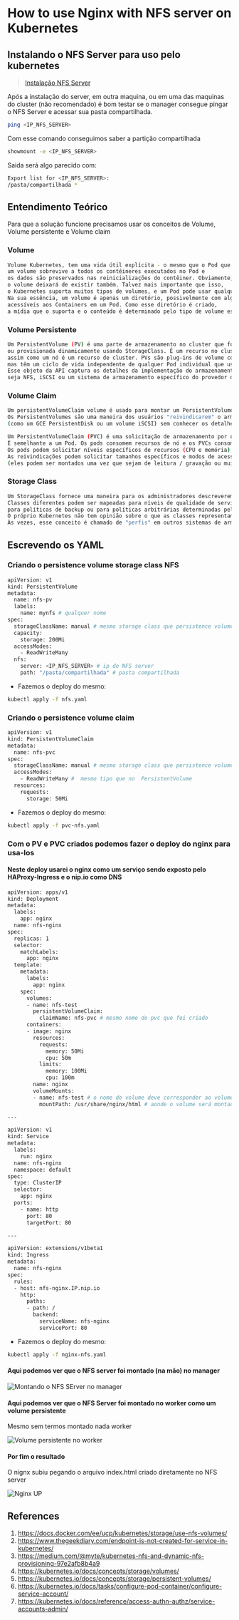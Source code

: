 # How to use Nginx with NFS server on Kubernetes

## Instalando o NFS Server para uso pelo kubernetes

> [Instalação NFS Server](https://github.com/galenothiago/tutoriais/blob/master/nfs-server.md)

Após a instalação do server, em outra maquina, ou em uma das maquinas do cluster (não recomendado)
é bom testar se o manager consegue pingar o NFS Server e acessar sua pasta compartilhada.

```bash
ping <IP_NFS_SERVER>
```

Com esse comando conseguimos saber a partição compartilhada

```bash
showmount -e <IP_NFS_SERVER>
```

Saida será algo parecido com:

```bash
Export list for <IP_NFS_SERVER>:
/pasta/compartilhada *
```

## Entendimento Teórico

Para que a solução funcione precisamos usar os conceitos de Volume, Volume persistente e Volume claim

### Volume

```bash
Volume Kubernetes, tem uma vida útil explícita - o mesmo que o Pod que o inclui. Conseqüentemente,
um volume sobrevive a todos os contêineres executados no Pod e
os dados são preservados nas reinicializações do contêiner. Obviamente, quando um Pod deixar de existir,
o volume deixará de existir também. Talvez mais importante que isso,
o Kubernetes suporta muitos tipos de volumes, e um Pod pode usar qualquer número deles simultaneamente.
Na sua essência, um volume é apenas um diretório, possivelmente com alguns dados,
acessíveis aos Containers em um Pod. Como esse diretório é criado,
a mídia que o suporta e o conteúdo é determinado pelo tipo de volume específico usado.
```

### Volume Persistente

```bash
Um PersistentVolume (PV) é uma parte de armazenamento no cluster que foi provisionada por um administrador
ou provisionada dinamicamente usando StorageClass. É um recurso no cluster,
assim como um nó é um recurso de cluster. PVs são plug-ins de volume como Volumes,
mas têm um ciclo de vida independente de qualquer Pod individual que usa o PV.
Esse objeto da API captura os detalhes da implementação do armazenamento,
seja NFS, iSCSI ou um sistema de armazenamento específico do provedor de nuvem.
```

### Volume Claim

```bash
Um persistentVolumeClaim volume é usado para montar um PersistentVolume em um Pod.
Os PersistentVolumes são uma maneira dos usuários "reivindicarem" o armazenamento durável
(como um GCE PersistentDisk ou um volume iSCSI) sem conhecer os detalhes do ambiente em nuvem específico.

Um PersistentVolumeClaim (PVC) é uma solicitação de armazenamento por um usuário.
É semelhante a um Pod. Os pods consomem recursos de nó e os PVCs consomem recursos de PV.
Os pods podem solicitar níveis específicos de recursos (CPU e memória).
As reivindicações podem solicitar tamanhos específicos e modos de acesso
(eles podem ser montados uma vez que sejam de leitura / gravação ou muitas vezes somente leitura).
```

### Storage Class

```bash
Um StorageClass fornece uma maneira para os administradores descreverem as “classes” de armazenamento.
Classes diferentes podem ser mapeadas para níveis de qualidade de serviço,
para políticas de backup ou para políticas arbitrárias determinadas pelos administradores de cluster.
O próprio Kubernetes não tem opinião sobre o que as classes representam.
Às vezes, esse conceito é chamado de "perfis" em outros sistemas de armazenamento
```

## Escrevendo os YAML

### Criando o persistence volume storage class NFS

```bash
apiVersion: v1
kind: PersistentVolume
metadata:
  name: nfs-pv
  labels:
    name: mynfs # qualquer nome
spec:
  storageClassName: manual # mesmo storage class que persistence volume claim
  capacity:
    storage: 200Mi
  accessModes:
    - ReadWriteMany
  nfs:
    server: <IP_NFS_SERVER> # ip do NFS server
    path: "/pasta/compartilhada" # pasta compartilhada
```

* Fazemos o deploy do mesmo:

```bash
kubectl apply -f nfs.yaml
```

### Criando o persistence volume claim

```bash
apiVersion: v1
kind: PersistentVolumeClaim
metadata:
  name: nfs-pvc
spec:
  storageClassName: manual # mesmo storage class que persistence volume
  accessModes:
    - ReadWriteMany #  mesmo tipo que no  PersistentVolume
  resources:
    requests:
      storage: 50Mi
```

* Fazemos o deploy do mesmo:

```bash
kubectl apply -f pvc-nfs.yaml
```

### Com o PV e PVC criados podemos fazer o deploy do nginx para usa-los

#### Neste deploy usarei o nginx como um serviço sendo exposto pelo HAProxy-Ingress e o nip.io como DNS

```bash
apiVersion: apps/v1
kind: Deployment
metadata:
  labels:
    app: nginx
  name: nfs-nginx
spec:
  replicas: 1
  selector:
    matchLabels:
      app: nginx
  template:
    metadata:
      labels:
        app: nginx
    spec:
      volumes:
      - name: nfs-test
        persistentVolumeClaim:
          claimName: nfs-pvc # mesmo nome do pvc que foi criado
      containers:
      - image: nginx
        resources:
          requests:
            memory: 50Mi
            cpu: 50m
          limits:
            memory: 100Mi
            cpu: 100m
        name: nginx
        volumeMounts:
        - name: nfs-test # o nome do volume deve corresponder ao volume ClaimName
          mountPath: /usr/share/nginx/html # aonde o volume será montado

---

apiVersion: v1
kind: Service
metadata:
  labels:
    run: nginx
  name: nfs-nginx
  namespace: default
spec:
  type: ClusterIP
  selector:
    app: nginx
  ports:
    - name: http
      port: 80
      targetPort: 80

---

apiVersion: extensions/v1beta1
kind: Ingress
metadata:
  name: nfs-nginx
spec:
  rules:
  - host: nfs-nginx.IP.nip.io
    http:
      paths:
      - path: /
        backend:
          serviceName: nfs-nginx
          servicePort: 80
```

* Fazemos o deploy do mesmo:

```bash
kubectl apply -f nginx-nfs.yaml
```

#### Aqui podemos ver que o NFS server foi montado (na mão) no manager

![Montando o NFS SErver no manager](https://github.com/galenothiago/tutoriais/blob/master/images/nfs-manager.jpeg?raw=true)

#### Aqui podemos ver que o NFS Server foi montado no worker como um volume persistente

Mesmo sem termos montado nada worker

![Volume persistente no worker](https://github.com/galenothiago/tutoriais/blob/master/images/pv-worker.jpeg?raw=true)

#### Por fim o resultado

O nignx subiu pegando o arquivo index.html criado diretamente no NFS server

![Nginx UP](https://github.com/galenothiago/tutoriais/blob/master/images/nginx.jpg?raw=true)

## References

1. <https://docs.docker.com/ee/ucp/kubernetes/storage/use-nfs-volumes/>
1. <https://www.thegeekdiary.com/endpoint-is-not-created-for-service-in-kubernetes/>
1. <https://medium.com/@myte/kubernetes-nfs-and-dynamic-nfs-provisioning-97e2afb8b4a9>
1. <https://kubernetes.io/docs/concepts/storage/volumes/>
1. <https://kubernetes.io/docs/concepts/storage/persistent-volumes/>
1. <https://kubernetes.io/docs/tasks/configure-pod-container/configure-service-account/>
1. <https://kubernetes.io/docs/reference/access-authn-authz/service-accounts-admin/>
